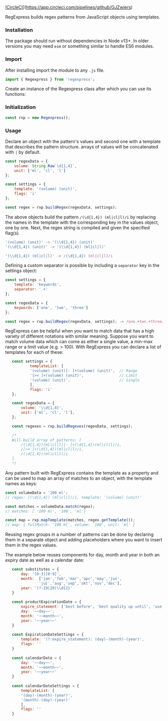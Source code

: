 [!CircleCI](https://circleci.com/gh/GJZwiers/regex-notation-object.svg?style=shield)](https://app.circleci.com/pipelines/github/GJZwiers)

RegExpress builds regex patterns from JavaScript objects using templates.

### Installation
The package should run without dependencies in Node v13+. In older versions you may need `esm` or something similar to handle ES6 modules.

### Import
After installing import the module to any `.js` file.
```javascript
import { Regexpress } from 'regexpress';
```

Create an instance of the Regexpress class after which you can use its functions:
### Initialization
```javascript
const rxp = new Regexpress();
```

### Usage
Declare an object with the pattern's values and second one with a template that describes the pattern structure. arrays of values will be concatenated with `|` by default.

```javascript
const regexData = {
    volume: String.Raw`\d{1,4}`,
    unit: ['ml', 'cl', 'l']
};

const settings = {
    template: '(volume) (unit)',
    flags: 'i'
};

const regex = rxp.buildRegex(regexData, settings);
```

The above objects build the pattern `/(\d{1,4}) (ml|cl|l)/i` by replacing the names in the template with the corresponding key in the values object, one by one. Next, the regex string is compiled and given the specified flag(s).

```javascript
'(volume) (unit)' -> '(\\d{1,4}) (unit)'
'(\\d{1,4}) (unit)' -> '(\\d{1,4}) (ml|cl|l)'
```
```javascript
'(\\d{1,4}) (ml|cl|l)' -> /(\d{1,4}) (ml|cl|l)/i
```

Defining a custom separator is possible by including a `separator` key in the settings object:

```javascript
const settings = {
    template: 'keywords',
    separator: '.+'
};

const regexData = {
    keywords: ['one', 'two', 'three']
};

const regex = rxp.buildRegex(regexData, settings); -> /one.+two.+three/
```

RegExpress can be helpful when you want to match data that has a high variety of different notations with similar meaning. Suppose you want to match volume data which can come as either a single value, a min-max range or a limit value (e.g. > 100). With RegExpress you can declare a list of templates for each of these:

 ```javascript
    const settings = {
            templateList: [
            '(volume) (unit)[- ]+(volume) (unit)',  // Range
            '[>< ]+(volume) (unit)',                // Limit
            '(volume) (unit)',                      // Single
            ],
            flags: 'i'
    };

    const regexData = {
        volume: '\\d{1,4}',
        unit: ['ml', 'cl', 'l'],
    };

    const regexes = rxp.buildRegexes(regexData, settings);

    /* 
    Will build array of patterns: [
        /(\d{1,4})(ml|cl|l)[- ]+(\d{1,4})(ml|cl|l)/i,
        /[>< ]+(\d{1,4})(ml|cl|l)/i,
        /(\d{1,4})(ml|cl|l)/i 
    ] 
    */
```

Any pattern built with RegExpress contains the template as a property and can be used to map an array of matches to an object, with the template names as keys:

```javascript
const volumeData = '100 ml';
// regex: /(\d{1,4}) (ml|cl|l)/i, template: '(volume) (unit)'

const matches = volumeData.match(regex);
// matches: [ '100 ml', '100', 'ml']

const map = rxp.mapTemplate(matches, regex.getTemplate()); 
// map: { fullMatch: '100 ml', volume: '100', unit: 'ml' }
```

Reusing regex groups in a number of patterns can be done by declaring them in a separate object and adding placeholders where you want to insert them in the regex values.

The example below reuses components for day, month and year in both an expiry date as well as a calendar date:

 ```javascript
    const substitutes = {
        day: '[0-3][0-9]',
        month:  ['jan','feb','mar','apr','may','jun',
                'jul','aug','sep','okt','nov','dec'],
        year: '(?:19|20)\\d{2}'
    }
    
    const productExpirationDate = {
        expire_statement: ['best before', 'best quality up until', 'use before'],
        day: '~~day~~',
        month: '~~month~~',
        year: '~~year~~'
    }
    
    const ExpirationDateSettings = {
        template: '(?:expire_statement): (day)-(month)-(year)',
        flags: ''
    }
    
    const calendarDate = {
        day: '~~day~~',
        month: '~~month~~',
        year: '~~year~~'
    }
    
    const calendarDateSettings = {
        templateList: [
        '(day)-(month)-(year)',
        '(month)-(day)-(year)'
        ],
        flags: ''
    }

```
